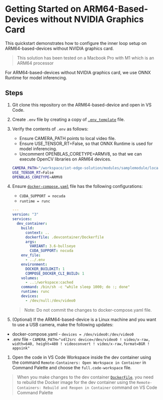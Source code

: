 # Getting Started on ARM64-Based-Devices without NVIDIA Graphics Card

This quickstart demonstrates how to configure the inner loop setup on ARM64-based-devices without NVIDIA graphics card.

> This solution has been tested on a Macbook Pro with M1 which is an ARM64 processor

For ARM64-based-devices without NVIDIA graphics card, we use ONNX Runtime for model inferencing.

## Steps

1. Git clone this repository on the ARM64-based-device and open in VS Code.
1. Create `.env` file by creating a copy of [`.env_template`](../../.env_template) file.
1. Verify the contents of `.env` as follows:

   - Ensure CAMERA_PATH points to local video file.
   - Ensure USE_TENSOR_RT=False, so that ONNX Runtime is used for model inferencing.
   - Uncomment OPENBLAS_CORETYPE=ARMV8, so that we can execute OpenCV libraries on ARM64 devices.

   ```sh
   CAMERA_PATH="/workspace/iot-edge-solution/modules/samplemodule/local_data/demo_video.mkv"
   USE_TENSOR_RT=False
   OPENBLAS_CORETYPE=ARMV8
   ```

1. Ensure [`docker-compose.yaml`](../../.devcontainer/docker-compose.yml) file has the following configurations:

    - `CUDA_SUPPORT = nocuda`
    - `runtime = runc`

    ```yaml
    ---
    version: "3"
    services:
      dev_container:
        build:
          context: ..
          dockerfile: .devcontainer/Dockerfile
          args:
            VARIANT: 3.6-bullseye
            CUDA_SUPPORT: nocuda
        env_file:
          - ../.env
        environment:
          DOCKER_BUILDKIT: 1
          COMPOSE_DOCKER_CLI_BUILD: 1
        volumes:
          - ..:/workspace:cached
        command: /bin/sh -c "while sleep 1000; do :; done"
        runtime: runc
        devices:
          - /dev/null:/dev/video0
    ```

    > Note: Do not commit the changes to docker-compose.yaml file.

1. (Optional) If the ARM64-based-device is a Linux machine and you want to use a USB camera, make the following updates:

- docker-compose.yaml - `devices = /dev/video0:/dev/video0`
- .env file - `CAMERA_PATH="v4l2src device=/dev/video0 ! video/x-raw, width=640, height=480 ! videoconvert ! video/x-raw,format=BGR ! appsink"`

1. Open the code in VS Code Workspace inside the dev container using the command  `Remote-Containers: Open Workspace in Container` in Command Palette and choose the `full.code-workspace` file.

  > When you make changes to the dev container [`DockerFile`](../../.devcontainer/Dockerfile), you need to rebuild the Docker image for the dev container using the `Remote-Containers: Rebuild and Reopen in Container` command on VS Code Command Palette
